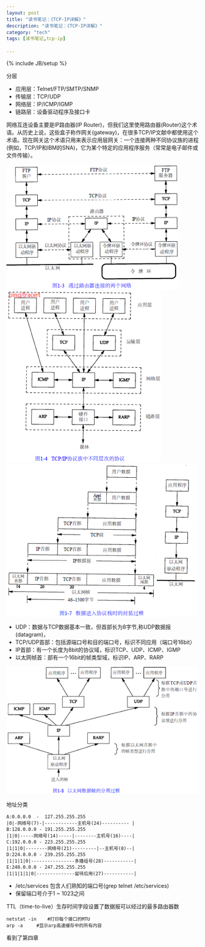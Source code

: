 ```yaml
---
layout: post
title: "读书笔记：《TCP-IP详解》"
description: "读书笔记：《TCP-IP详解》"
category: "tech"
tags: [读书笔记,tcp-ip]

---
```

{% include JB/setup %}

分层

- 应用层：Telnet/FTP/SMTP/SNMP
- 传输层：TCP/UDP
- 网络层：IP/ICMP/IGMP
- 链路层：设备驱动程序及接口卡

网络互连设备主要是IP路由器(IP Router)，但我们这里使用路由器(Router)这个术语。从历史上说，这些盒子称作网关(gateway)，在很多TCP/IP文献中都使用这个术语。现在网关这个术语只用来表示应用层网关：一个连接两种不同协议族的进程(例如，TCP/IP和IBM的SNA)，它为某个特定的应用程序服务（常常是电子邮件或文件传输）。

![](/images/tcpip-1-3.png)  
![](/images/tcpip-1-4.png)  
![](/images/tcpip-1-2.png)  

- UDP：数据与TCP数据基本一致，但首部长为8字节,称UDP数据报(datagram)，
- TCP/UDP首部：包括源端口号和目的端口号，标识不同应用（端口号16bit）
- IP首部：有一个长度为8bit的协议域，标识TCP、UDP、ICMP、IGMP
- 以太网帧首：部有一个16bit的帧类型域，标识IP、ARP、RARP

![](/images/tcpip-1-8.png)

地址分类

    A:0.0.0.0  -  127.255.255.255
    |0|-网络号(7)-|------------主机号(24)---------- |
    B:128.0.0.0 - 191.255.255.255
    |1|0|-----网络号(14)-----|--------主机号(16)----|
    C:192.0.0.0 - 223.255.255.255 
    |1|1|0|--------网络号(21)---------|--主机号(8)--|
    D:224.0.0.0 - 239.255.255.255 
    |1|1|1|0|----------------多播组号(28)-----------|
    E:240.0.0.0 - 247.255.255.255 
    |1|1|1|1|0|--------------留待后用(27)-----------|

- /etc/services 包含人们熟知的端口号(grep telnet /etc/services)
- 保留端口号介于1 ~ 1023之间

TTL（time-to-live）生存时间字段设置了数据报可以经过的最多路由器数

    netstat -in    #打印每个接口的MTU
    arp -a     #显示arp高速缓存中的所有内容

看到了第四章

